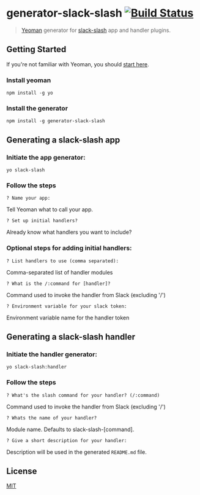 # generator-slack-slash [![Build Status](https://travis-ci.org/dowjones/generator-slack-slash.svg)](https://travis-ci.org/dowjones/generator-slack-slash)

> [Yeoman](http://yeoman.io) generator for [slack-slash](https://github.com/dowjones/slack-slash) app and handler plugins.


## Getting Started

If you're not familiar with Yeoman, you should [start here](http://yeoman.io/).

### Install yeoman

```
npm install -g yo
```

### Install the generator

```
npm install -g generator-slack-slash
```

## Generating a slack-slash app

### Initiate the app generator:

```
yo slack-slash
```

### Follow the steps

```
? Name your app:
```

Tell Yeoman what to call your app.

```
? Set up initial handlers?
```

Already know what handlers you want to include?

### Optional steps for adding initial handlers:

```
? List handlers to use (comma separated):
```

Comma-separated list of handler modules

```
? What is the /:command for [handler]?
```

Command used to invoke the handler from Slack (excluding '/')

```
? Environment variable for your slack token:
```

Environment variable name for the handler token

## Generating a slack-slash handler

### Initiate the handler generator:

```
yo slack-slash:handler
```

### Follow the steps

```
? What's the slash command for your handler? (/:command)
```

Command used to invoke the handler from Slack (excluding '/')


```
? Whats the name of your handler?
```

Module name. Defaults to slack-slash-[command].

```
? Give a short description for your handler:
```

Description will be used in the generated `README.md` file.

## License

[MIT](LICENSE)
